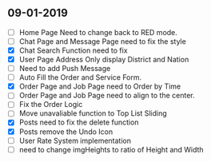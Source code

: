 ## 09-01-2019
* [ ] Home Page Need to change back to RED mode.
* [ ] Chat Page and Message Page need to fix the style 
* [x] Chat Search Function need to fix
* [x] User Page Address Only display District and Nation
* [ ] Need to add Push Message
* [ ] Auto Fill the Order and Service Form.
* [x] Order Page and Job Page need to Order by Time
* [ ] Order Page and Job Page need to align to the center.
* [ ] Fix the Order Logic
* [ ] Move unavaliable function to Top List Sliding
* [x] Posts need to fix the delete function
* [x] Posts remove the Undo Icon
* [ ] User Rate System implementation
* [ ] need to change imgHeights to ratio of Height and Width